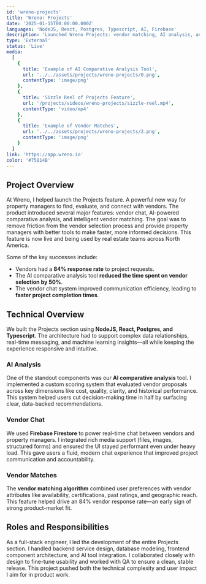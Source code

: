 ```yaml
---
id: 'wreno-projects'
title: 'Wreno: Projects'
date: '2025-01-15T00:00:00.000Z'
languages: 'NodeJS, React, Postgres, Typescript, AI, Firebase'
description: 'Launched Wreno Projects: vendor matching, AI analysis, and chat for property managers. Led full-stack dev across backend, frontend, and real-time integrations.'
type: 'External'
status: 'Live'
media:
  [
    {
      title: 'Example of AI Comparative Analysis Tool',
      url: '../../assets/projects/wreno-projects/0.png',
      contentType: 'image/png'
    },
    {
      title: 'Sizzle Reel of Projects Feature',
      url: '/projects/videos/wreno-projects/sizzle-reel.mp4',
      contentType: 'video/mp4'
    },
    {
      title: 'Example of Vendor Matches',
      url: '../../assets/projects/wreno-projects/2.png',
      contentType: 'image/png'
    }
  ]
link: 'https://app.wreno.io'
color: '#75814B'
---
```


## Project Overview

At Wreno, I helped launch the Projects feature. A powerful new way for property managers to find, evaluate, and connect with vendors. The product introduced several major features: vendor chat, AI-powered comparative analysis, and intelligent vendor matching. The goal was to remove friction from the vendor selection process and provide property managers with better tools to make faster, more informed decisions. This feature is now live and being used by real estate teams across North America.

Some of the key successes include:

- Vendors had a **84% response rate** to project requests.
- The AI comparative analysis tool **reduced the time spent on vendor selection by 50%**.
- The vendor chat system improved communication efficiency, leading to **faster project completion times**.

## Technical Overview

We built the Projects section using **NodeJS, React, Postgres, and Typescript**. The architecture had to support complex data relationships, real-time messaging, and machine learning insights—all while keeping the experience responsive and intuitive.

### AI Analysis

One of the standout components was our **AI comparative analysis** tool. I implemented a custom scoring system that evaluated vendor proposals across key dimensions like cost, quality, clarity, and historical performance. This system helped users cut decision-making time in half by surfacing clear, data-backed recommendations.

### Vendor Chat

We used **Firebase Firestore** to power real-time chat between vendors and property managers. I integrated rich media support (files, images, structured forms) and ensured the UI stayed performant even under heavy load. This gave users a fluid, modern chat experience that improved project communication and accountability.

### Vendor Matches

The **vendor matching algorithm** combined user preferences with vendor attributes like availability, certifications, past ratings, and geographic reach. This feature helped drive an 84% vendor response rate—an early sign of strong product-market fit.

## Roles and Responsibilities

As a full-stack engineer, I led the development of the entire Projects section. I handled backend service design, database modeling, frontend component architecture, and AI tool integration. I collaborated closely with design to fine-tune usability and worked with QA to ensure a clean, stable release. This project pushed both the technical complexity and user impact I aim for in product work.
